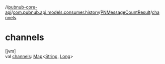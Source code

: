 //[pubnub-core-api](../../../index.md)/[com.pubnub.api.models.consumer.history](../index.md)/[PNMessageCountResult](index.md)/[channels](channels.md)

# channels

[jvm]\
val [channels](channels.md): [Map](https://kotlinlang.org/api/latest/jvm/stdlib/kotlin.collections/-map/index.html)&lt;[String](https://kotlinlang.org/api/latest/jvm/stdlib/kotlin/-string/index.html), [Long](https://kotlinlang.org/api/latest/jvm/stdlib/kotlin/-long/index.html)&gt;
